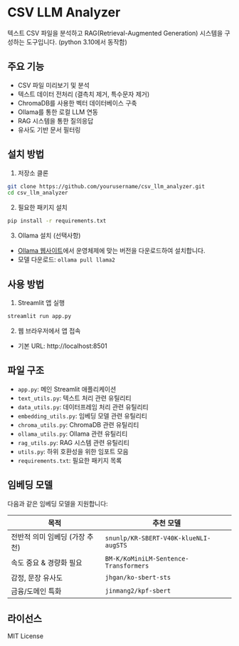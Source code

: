 # CSV LLM Analyzer

텍스트 CSV 파일을 분석하고 RAG(Retrieval-Augmented Generation) 시스템을 구성하는 도구입니다.
(python 3.10에서 동작함)

## 주요 기능

- CSV 파일 미리보기 및 분석
- 텍스트 데이터 전처리 (결측치 제거, 특수문자 제거)
- ChromaDB를 사용한 벡터 데이터베이스 구축
- Ollama를 통한 로컬 LLM 연동
- RAG 시스템을 통한 질의응답
- 유사도 기반 문서 필터링

## 설치 방법

1. 저장소 클론
```bash
git clone https://github.com/yourusername/csv_llm_analyzer.git
cd csv_llm_analyzer
```

2. 필요한 패키지 설치
```bash
pip install -r requirements.txt
```

3. Ollama 설치 (선택사항)
- [Ollama 웹사이트](https://ollama.ai/download)에서 운영체제에 맞는 버전을 다운로드하여 설치합니다.
- 모델 다운로드: `ollama pull llama2`

## 사용 방법

1. Streamlit 앱 실행
```bash
streamlit run app.py
```

2. 웹 브라우저에서 앱 접속
- 기본 URL: http://localhost:8501

## 파일 구조

- `app.py`: 메인 Streamlit 애플리케이션
- `text_utils.py`: 텍스트 처리 관련 유틸리티
- `data_utils.py`: 데이터프레임 처리 관련 유틸리티
- `embedding_utils.py`: 임베딩 모델 관련 유틸리티
- `chroma_utils.py`: ChromaDB 관련 유틸리티
- `ollama_utils.py`: Ollama 관련 유틸리티
- `rag_utils.py`: RAG 시스템 관련 유틸리티
- `utils.py`: 하위 호환성을 위한 임포트 모음
- `requirements.txt`: 필요한 패키지 목록

## 임베딩 모델

다음과 같은 임베딩 모델을 지원합니다:

| 목적 | 추천 모델 |
| --- | --- |
| 전반적 의미 임베딩 (가장 추천) | `snunlp/KR-SBERT-V40K-klueNLI-augSTS` |
| 속도 중요 & 경량화 필요 | `BM-K/KoMiniLM-Sentence-Transformers` |
| 감정, 문장 유사도 | `jhgan/ko-sbert-sts` |
| 금융/도메인 특화 | `jinmang2/kpf-sbert` |

## 라이선스

MIT License